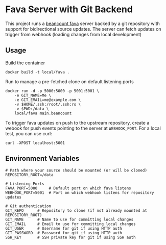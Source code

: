 # Fava Server with Git Backend

This project runs a [beancount fava](https://beancount.github.io/fava/) server backed by a git repository with support for bidirectional source updates.
The server can fetch updates on trigger from webhook (loading changes from local development)

## Usage

Build the container

    docker build -t local/fava .

Run to manage a pre-fetched clone on default listening ports

    docker run -d -p 5000:5000 -p 5001:5001 \
        -e GIT_NAME=Me \
        -e GIT_EMAIL=me@example.com \
        -v $HOME/.ssh:/root/.ssh:ro \
        -v $PWD:/data \
        local/fava main.beancount

To trigger fava updates on push to the upstream repository, create a webook for push events pointing to the server at `WEBHOOK_PORT`.
For a local test, you can use curl:

    curl -XPOST localhost:5001

## Environment Variables

    # Path where your source should be mounted (or will be cloned)
    REPOSITORY_ROOT=/data

    # Listening Ports
    FAVA_PORT=5000     # Default port on which fava listens
    WEBHOOK_PORT=5001  # Port on which webhook listens for repository updates

    # Git authentication
    GIT_REPO      # Repository to clone (if not already mounted at REPOSITORY_ROOT)
    GIT_NAME      # Name to use for committing local changes
    GIT_EMAIL     # Email to use for committing local changes
    GIT_USER      # Username for git if using HTTP auth
    GIT_PASSWORD  # Password for git if using HTTP auth
    SSH_KEY       # SSH private key for git if using SSH auth
